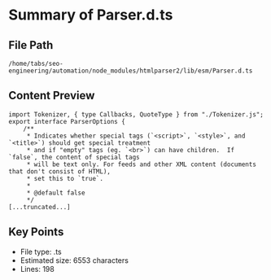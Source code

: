 # Summary of Parser.d.ts
  
## File Path
`/home/tabs/seo-engineering/automation/node_modules/htmlparser2/lib/esm/Parser.d.ts`

## Content Preview
```
import Tokenizer, { type Callbacks, QuoteType } from "./Tokenizer.js";
export interface ParserOptions {
    /**
     * Indicates whether special tags (`<script>`, `<style>`, and `<title>`) should get special treatment
     * and if "empty" tags (eg. `<br>`) can have children.  If `false`, the content of special tags
     * will be text only. For feeds and other XML content (documents that don't consist of HTML),
     * set this to `true`.
     *
     * @default false
     */
[...truncated...]
```

## Key Points
- File type: .ts
- Estimated size: 6553 characters
- Lines: 198
